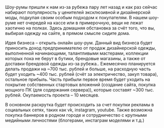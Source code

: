 Шоу-румы пришли к нам из-за рубежа пару лет назад и как раз сейчас набирают популярность у ценителей эксклюзивной и дизайнерской моды, подкупая своим особым подходом к покупателям. В нашем шоу-руме нет очередей на кассе или в примерочную, вещи не лежат хаотично на полках. Здесь домашняя обстановка за счёт того, что вы, выбирая одежду на сайте, в прямом смысле сидите дома.

Идея бизнеса – открыть онлайн шоу-рум. Данный вид бизнеса будет приносить доход предпринимателю от продаж дизайнерской одежды, выполненной начинающими, талантливыми мастерами, коллекции которых пока не берут в бутики, брендовые магазины, а также от доставки брендовой одежды из-за рубежа.. Ежемесячно планируется делать продажи на ~700 тыс. рублей и больше, на расходную часть будет уходить ~400 тыс. рублей (счёт за электричество, закуп товара), остальное прибыль. Часть прибыли первое время будет уходить на покрытие собственных стартовых вложений (создание сайта, покупка мощного ПК (для содержания сервера)), которые составят ~300 тыс. рублей. Окупаемость проекта – 10 месяцев.

В основном раскрутка будет происходить за счет покупки рекламы в социальных сетях, таких как vk, instagram, youtube. Также возможна покупка баннеров в родном городе и сотрудничество с крупными медийными личностями (блогерами, инстаграм моделями и т.д.)  
